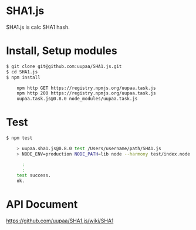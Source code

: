 SHA1.js
=========

SHA1.js is calc SHA1 hash.

# Install, Setup modules

```sh
$ git clone git@github.com:uupaa/SHA1.js.git
$ cd SHA1.js
$ npm install

    npm http GET https://registry.npmjs.org/uupaa.task.js
    npm http 200 https://registry.npmjs.org/uupaa.task.js
    uupaa.task.js@0.8.0 node_modules/uupaa.task.js
```

# Test

```sh
$ npm test

    > uupaa.sha1.js@0.8.0 test /Users/username/path/SHA1.js
    > NODE_ENV=production NODE_PATH=lib node --harmony test/index.node.js; open test/index.html

      :
      :
    test success.
    ok.
```

# API Document

https://github.com/uupaa/SHA1.js/wiki/SHA1


